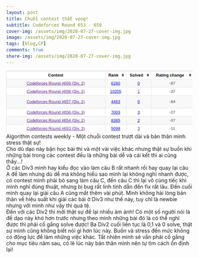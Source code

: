 ```yaml
---
layout: post
title: Chuỗi contest thất vọng!
subtitle: Codeforces Round 653 - 659
cover-img: /assets/img/2020-07-27-cover-img.jpg
image: /assets/img/2020-07-27-cover-img.jpg
tags: [blog,CP]
comments: true
share-img: /assets/img/2020-07-27-cover-img.jpg
---
```


![disappointed](/assets/img/2020-07-27-cf-standing.png)<br/>
Algorithm contests weekly - Một chuỗi contest trượt dài và bản thân mình stress thật sự!<br/>
Cho dù dạo này bận học bài thi và một vài việc khác nhưng thật sự buồn khi những bài trong các contest đều là những bài dễ và cái kết thì ai cũng thấy...!<br/>
Ở các Div3 mình hay kiểu đọc vào làm câu B rất nhanh rồi hay quay lại câu A để làm nhưng dù dễ mà không hiểu sao mình lại không nghĩ nhanh được, có contest mình phải bỏ sang làm câu C, đến câu C thì lại vô cùng tiếc khi mình nghĩ đúng thuật, nhưng bị bug rất linh tinh dẫn đến fix rất lâu. Đến cuối mình quay lại giải câu A cũng mất thêm vài phút. Mình không hài lòng bản thân về hiệu suất khi giải các bài ở Div3 như thế này, tuy chỉ là newbie nhưng với mình như vậy thì quá tệ.<br/>
Đến với các Div2 thì mới thật sự để lại nhiều ám ảnh! Có một số người nói là đề dạo này khó hơn trước nhưng theo mình những bài đó là có thể nghĩ được thì phải cố gắng solve được! Ba Div2 cuối liên tục là 0,1 và 0 solve, thật sự mình cũng không biết nói gì hơn lúc này. Buồn và stress đến mức không có động lực để làm những việc khác. Tất nhiên mình sẽ vẫn phải cố gắng cho mục tiêu năm sau, có lẽ lúc này bản thân mình nên tự tìm cách ổn định lại!
